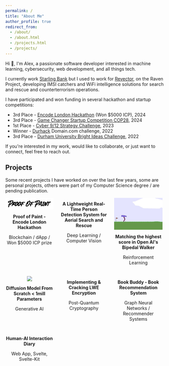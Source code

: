 ```yaml
---
permalink: /
title: "About Me"
author_profile: true
redirect_from: 
  - /about/
  - /about.html
  - /projects.html
  - /projects/
---
```


Hi 👋, I'm Alex, a passionate software developer interested in machine learning, cybersecurity, web development, and all things tech.

I currently work [Starling Bank](https://www.starlingbank.com/) but I used to work for [Revector](http://revector.com/), on the Raven Project, developing IMSI catchers and WiFi intelligence solutions for search and rescue and counterterrorism operations.

I have participated and won funding in several hackathon and startup competitions:

- 3rd Place - [Encode London Hackathon](https://www.encode.club/) (Won $5000 ICP), 2024
- 3rd Place - [Game Changer Startup Competition COP28](https://www.linkedin.com/posts/aislinn-de-buitleir-139645214_this-weekend-was-the-game-changer-entrepreneurial-activity-7125081514555404288-wd99?utm_source=share&utm_medium=member_desktop), 2024
- 1st Place - [Cyber 9/12 Strategy Challenge](https://www.linkedin.com/posts/activity-7034659955408293888-yC9P?utm_source=share&utm_medium=member_desktop), 2023
- Winner - [Durhack](https://durhack.com/) Domain.com challenge, 2022
- 3rd Place - [Durham University Bright Ideas Challenge](https://www.linkedin.com/company/durham-university-venture-lab/), 2022

If you're interested in my work, would like to collaborate, or just want to connect, feel free to reach out.

## Projects
Some recent projects I have worked on over the last few years, some are personal projects, others were part of my Computer Science degree / are pending publication.

<div class="project-grid">

<div class="project">
  <img src="_pages/proofofpaymentlogo.gif" class="project-thumbnail">
  <div class="project-info">
    <strong><a href="https://github.com/xanderread/proof-of-paint">Proof of Paint - Encode London Hackathon</a></strong>
    <p>Blockchain / dApp / Won $5000 ICP prize</p>
  </div>
</div>

<div class="project">
  <div class="project-info">
    <strong><a href="https://github.com/xanderread/diss">A Lightweight Real-Time Person Detection System for Aerial Search and Rescue</a></strong> 
    <p>Deep Learning / Computer Vision</p>
  </div>
</div>

<div class="project">
  <img src="_pages/rl.gif" class="project-thumbnail">
  <div class="project-info">
    <strong><a href="https://github.com/xanderread/ReinforcementLearning">Matching the highest score in Open AI's Bipedal Walker</a></strong>
    <p>Reinforcement Learning</p>
  </div>
</div>

<div class="project">
  <img src="_pages/diff.gif" class="project-thumbnail">
  <div class="project-info">
    <strong><a href="https://github.com/xanderread/DeepLearning">Diffusion Model From Scratch < 1mill Parameters</a></strong>
    <p>Generative AI</p>
  </div>
</div>

<div class="project">
  <div class="project-info">
    <strong><a href="https://github.com/xanderread/Cryptography">Implementing & Cracking LWE Encryption</a></strong>
    <p>Post-Quantum Cryptography</p>
  </div>
</div>

<div class="project">
  <div class="project-info">
    <strong><a href="https://github.com/xanderread/BookBuddy">Book Buddy - Book Recommendation System</a></strong>
    <p>Graph Neural Networks / Recommender Systems</p>
  </div>
</div>

<div class="project">
  <div class="project-info">
    <strong><a href="https://haii2023.vercel.app/">Human-AI Interaction Diary</a></strong>
    <p>Web App, Svelte, Svelte-Kit</p>
  </div>
</div>

</div>

<style>
.project-grid {
  display: flex;
  flex-wrap: wrap;
  gap: 20px;
}

.project {
  width: 30%;
  text-align: center;
}

.project-thumbnail {
  width: 100%;
  height: auto;
}

.project-info {
  margin-top: 10px;
}

.project-info a {
  text-decoration: none;
  color: inherit;
}
</style>
